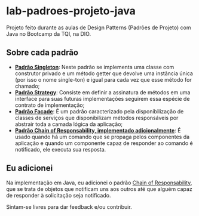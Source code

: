# lab-padroes-projeto-java
Projeto feito durante as aulas de Design Patterns (Padrões de Projeto) com Java no Bootcamp da TQI, na DIO.

## Sobre cada padrão
- [**Padrão Singleton**](https://github.com/DaveJosef/lab-padroes-projeto-java/tree/master/src/one/digitalinnovation/gof/singleton):
Neste padrão se implementa uma classe com construtor privado e um método getter que devolve uma instância única (por isso o nome single-ton) e igual para cada vez que esse método for chamado;
- [**Padrão Strategy**](https://github.com/DaveJosef/lab-padroes-projeto-java/tree/master/src/one/digitalinnovation/gof/strategy):
Consiste em definir a assinatura de métodos em uma interface para suas futuras implementações seguirem essa espécie de contrato de implementação;
- [**Padrão Facade**](https://github.com/DaveJosef/lab-padroes-projeto-java/tree/master/src/one/digitalinnovation/gof/facade):
É um padrão caracterizado pela disponibilização de classes de serviços que disponibilizam métodos responsáveis por abstrair toda a camada lógica da aplicação;
- [**Padrão Chain of Responsability, implementado adicionalmente**](https://github.com/DaveJosef/lab-padroes-projeto-java/tree/master/src/one/digitalinnovation/gof/chainofresponsability):
É usado quando há um comando que se propaga pelos componentes da aplicação e quando um componente capaz de responder ao comando é notificado, ele executa sua resposta.

## Eu adicionei
Na implementação em Java, eu adicionei o padrão [Chain of Responsability](https://github.com/DaveJosef/lab-padroes-projeto-java/tree/master/src/one/digitalinnovation/gof/chainofresponsability), que se trata de objetos que notificam uns aos outros até que alguém capaz de responder à solicitação seja notificado.

Sintam-se livres para dar feedback e/ou contribuir.
